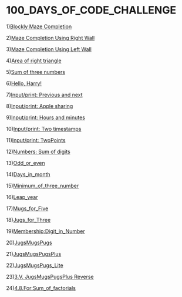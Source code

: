 # 100_DAYS_OF_CODE_CHALLENGE

1)[Blockly Maze Completion](Level10.md)

2)[Maze Completion Using Right Wall](HugRight.md)

3)[Maze Completion Using Left Wall](HugLeft.md)

4)[Area of right triangle](Area_of_right_triangle.md)

5)[Sum of three numbers](Sum_of_three_numbers.md)

6)[Hello, Harry!](Hello,Harry!.md)

7)[Input/print: Previous and next](Previous_and_next.md)

8)[Input/print: Apple sharing](Apple_sharing.md)

9)[Input/print: Hours and minutes](Hours_and_minutes.md)

10)[Input/print: Two timestamps](Two_timestamps.md)

11)[Input/print: TwoPoints](TwoPoints.md)

12)[Numbers: Sum of digits](Sum_of_digits.md)

13)[Odd_or_even](Odd_or_even.md)

14)[Days_in_month](Days_in_month.md)

15)[Minimum_of_three_number](Minimum_of_three_number.md)

16)[Leap_year](Leap_year.md)

17)[Mugs_for_Five](Mugs_for_Five.md)

18)[Jugs_for_Three](Jugs_for_Three.md)

19)[Membership:Digit_in_Number](Digit_in_Number.md)

20)[JugsMugsPugs](JugsMugsPugs.md)

21)[JugsMugsPugsPlus](JugsMugsPugsPlus.md)

22)[JugsMugsPugs_Lite](JugsMugsPugs_Lite.md)

23)[3.V. JugsMugsPugsPlus Reverse](JugsMugsPugsPlusReverse.md)

24)[4.8.For:Sum_of_factorials](4.8.For:Sum_of_factorials.md)


